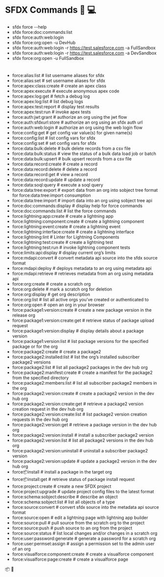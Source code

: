 # SFDX Commands :wolf: :computer:

* sfdx force --help
* sfdx force:doc:commands:list
* sfdx force:auth:web:login
* sfdx force:org:open -u DevHub
* sfdx force:auth:web:login -r https://test.salesforce.com -a FullSandbox
* sfdx force:auth:web:login -r https://test.salesforce.com -a DevSandbox
* sfdx force:org:open -u FullSandbox


#

  * force:alias:list                   # list username aliases for sfdx
  * force:alias:set                    # set username aliases for sfdx
  * force:apex:class:create            # create an apex class
  * force:apex:execute                 # execute anonymous apex code
  * force:apex:log:get                 # fetch a debug log
  * force:apex:log:list                # list debug logs
  * force:apex:test:report             # display test results
  * force:apex:test:run                # invoke apex tests
  * force:auth:jwt:grant               # authorize an org using the jwt flow
  * force:auth:sfdxurl:store           # authorize an org using an sfdx auth url
  * force:auth:web:login               # authorize an org using the web login flow
  * force:config:get                   # get config var value(s) for given name(s)
  * force:config:list                  # list config vars for sfdx
  * force:config:set                   # set config vars for sfdx
  * force:data:bulk:delete             # bulk delete records from a csv file
  * force:data:bulk:status             # view the status of a bulk data load job or batch
  * force:data:bulk:upsert             # bulk upsert records from a csv file
  * force:data:record:create           # create a record
  * force:data:record:delete           # delete a record
  * force:data:record:get              # view a record
  * force:data:record:update           # update a record
  * force:data:soql:query              # execute a soql query
  * force:data:tree:export             # export data from an org into sobject tree format for force:data:tree:import consumption
  * force:data:tree:import             # import data into an org using sobject tree api
  * force:doc:commands:display         # display help for force commands
  * force:doc:commands:list            # list the force commands
  * force:lightning:app:create         # create a lightning app
  * force:lightning:component:create   # create a lightning component
  * force:lightning:event:create       # create a lightning event
  * force:lightning:interface:create   # create a lightning interface
  * force:lightning:lint               # Linter for Lightning Components
  * force:lightning:test:create        # create a lightning test
  * force:lightning:test:run           # invoke lightning component tests
  * force:limits:api:display           # display current org’s limits
  * force:mdapi:convert                # convert metadata api source into the sfdx source format
  * force:mdapi:deploy                 # deploys metadata to an org using metadata api
  * force:mdapi:retrieve               # retrieves metadata from an org using metadata api
  * force:org:create                   # create a scratch org
  * force:org:delete                   # mark a scratch org for deletion
  * force:org:display                  # get org description
  * force:org:list                     # list all active orgs you’ve created or authenticated to
  * force:org:open                     # open an org in your browser
  * force:package1:version:create      # create a new package version in the release org
  * force:package1:version:create:get  # retrieve status of package upload request
  * force:package1:version:display     # display details about a package version
  * force:package1:version:list        # list package versions for the specified package or for the org
  * force:package2:create              # create a package2
  * force:package2:installed:list      # list the org’s installed subscriber package2 versions
  * force:package2:list                # list all package2 packages in the dev hub org
  * force:package2:manifest:create     # create a manifest for the package2 from the specified directory
  * force:package2:members:list        # list all subscriber package2 members in the org
  * force:package2:version:create      # create a package2 version in the dev hub org
  * force:package2:version:create:get  # retrieve a package2 version creation request in the dev hub org
  * force:package2:version:create:list # list package2 version creation requests in the dev hub org
  * force:package2:version:get         # retrieve a package version in the dev hub org
  * force:package2:version:install     # install a subscriber package2 version
  * force:package2:version:list        # list all package2 versions in the dev hub org
  * force:package2:version:uninstall   # uninstall a subscriber package2 version
  * force:package2:version:update      # update a package2 version in the dev hub org
  * force:package:install              # install a package in the target org
  * force:package:install:get          # retrieve status of package install request
  * force:project:create               # create a new SFDX project
  * force:project:upgrade              # update project config files to the latest format
  * force:schema:sobject:describe      # describe an object
  * force:schema:sobject:list          # list all objects of a type
  * force:source:convert               # convert sfdx source into the metadata api source format
  * force:source:open                  # edit a lightning page with lightning app builder
  * force:source:pull                  # pull source from the scratch org to the project
  * force:source:push                  # push source to an org from the project
  * force:source:status                # list local changes and/or changes in a scratch org
  * force:user:password:generate       # generate a password for a scratch org
  * force:user:permset:assign          # assign a permission set to the admin user of an org
  * force:visualforce:component:create # create a visualforce component
  * force:visualforce:page:create      # create a visualforce page


:package:
:apple:
